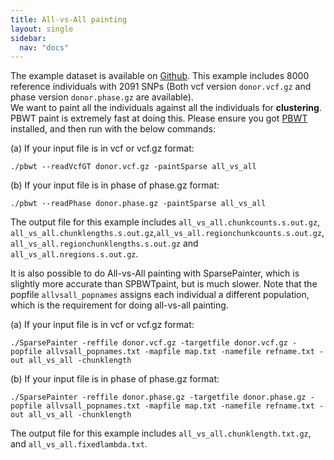 ```yaml
---
title: All-vs-All painting
layout: single
sidebar:
  nav: "docs"
---
```


The example dataset is available on [Github](https://github.com/YaolingYang/SparsePainter/example).
This example includes 8000 reference individuals with 2091 SNPs (Both vcf version ``donor.vcf.gz`` and phase version ``donor.phase.gz`` are available).   
We want to paint all the individuals against all the individuals for **clustering**. PBWT paint is extremely fast at doing this. 
Please ensure you got [PBWT](https://github.com/richarddurbin/pbwt) installed, and then run with the below commands:

(a) If your input file is in vcf or vcf.gz format:  

``
./pbwt --readVcfGT donor.vcf.gz -paintSparse all_vs_all
``

(b) If your input file is in phase of phase.gz format:

``
./pbwt --readPhase donor.phase.gz -paintSparse all_vs_all
``

The output file for this example includes ``all_vs_all.chunkcounts.s.out.gz``, ``all_vs_all.chunklengths.s.out.gz``,``all_vs_all.regionchunkcounts.s.out.gz``, ``all_vs_all.regionchunklengths.s.out.gz`` and ``all_vs_all.nregions.s.out.gz``.

It is also possible to do All-vs-All painting with SparsePainter, which is slightly more accurate than SPBWTpaint, but is much slower. Note that the popfile ``allvsall_popnames`` assigns each individual a different population, which is the requirement for doing all-vs-all painting.

(a) If your input file is in vcf or vcf.gz format:  

``
./SparsePainter -reffile donor.vcf.gz -targetfile donor.vcf.gz -popfile allvsall_popnames.txt -mapfile map.txt -namefile refname.txt -out all_vs_all -chunklength
``

(b) If your input file is in phase of phase.gz format:

``
./SparsePainter -reffile donor.phase.gz -targetfile donor.phase.gz -popfile allvsall_popnames.txt -mapfile map.txt -namefile refname.txt -out all_vs_all -chunklength
``

The output file for this example includes ``all_vs_all.chunklength.txt.gz``, and ``all_vs_all.fixedlambda.txt``.
